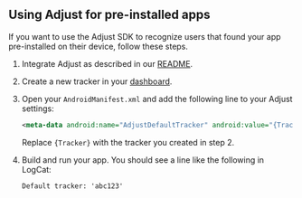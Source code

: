 ## Using Adjust for pre-installed apps

If you want to use the Adjust SDK to recognize users that found your app pre-installed on their device, follow these steps.

1. Integrate Adjust as described in our [README].
2. Create a new tracker in your [dashboard].
3. Open your `AndroidManifest.xml` and add the following line to your Adjust settings:

    ```xml
    <meta-data android:name="AdjustDefaultTracker" android:value="{Tracker}" />
    ```

    Replace `{Tracker}` with the tracker you created in step 2.

4. Build and run your app. You should see a line like the following in LogCat:

    ```
    Default tracker: 'abc123'
    ```


[README]: ../README.md
[dashboard]: http://adjust.io
